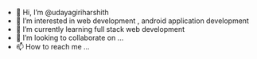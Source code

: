 - 👋 Hi, I’m @udayagiriharshith
- 👀 I’m interested in web development , android application development
- 🌱 I’m currently learning full stack web development
- 💞️ I’m looking to collaborate on ...
- 📫 How to reach me ...

<!---
udayagiriharshith/udayagiriharshith is a ✨ special ✨ repository because its `README.md` (this file) appears on your GitHub profile.
You can click the Preview link to take a look at your changes.
--->
